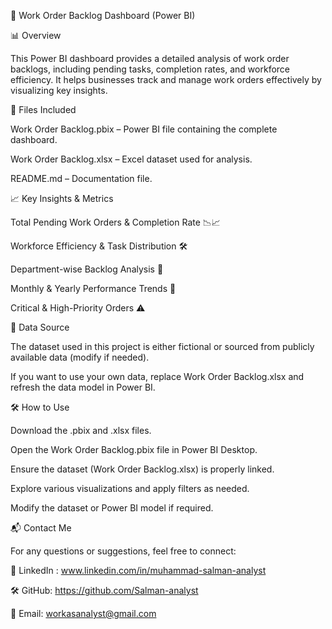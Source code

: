 🚀 Work Order Backlog Dashboard (Power BI)

📊 Overview

This Power BI dashboard provides a detailed analysis of work order backlogs, including pending tasks, completion rates, and workforce efficiency. It helps businesses track and manage work orders effectively by visualizing key insights.

📂 Files Included

Work Order Backlog.pbix – Power BI file containing the complete dashboard.

Work Order Backlog.xlsx – Excel dataset used for analysis.

README.md – Documentation file.

📈 Key Insights & Metrics

Total Pending Work Orders & Completion Rate 📉📈

Workforce Efficiency & Task Distribution 🛠️

Department-wise Backlog Analysis 🏢

Monthly & Yearly Performance Trends 📅

Critical & High-Priority Orders ⚠️

🔗 Data Source

The dataset used in this project is either fictional or sourced from publicly available data (modify if needed).

If you want to use your own data, replace Work Order Backlog.xlsx and refresh the data model in Power BI.

🛠️ How to Use

Download the .pbix and .xlsx files.

Open the Work Order Backlog.pbix file in Power BI Desktop.

Ensure the dataset (Work Order Backlog.xlsx) is properly linked.

Explore various visualizations and apply filters as needed.

Modify the dataset or Power BI model if required.

📬 Contact Me

For any questions or suggestions, feel free to connect:

🔗 LinkedIn : www.linkedin.com/in/muhammad-salman-analyst

🛠️ GitHub: https://github.com/Salman-analyst

📧 Email: workasanalyst@gmail.com
